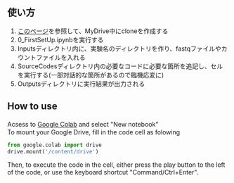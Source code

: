 ## 使い方 ##
1. <a href=https://sites.google.com/s.okayama-u.ac.jp/kym-diary/rna-seq/github%E3%81%8B%E3%82%89clone%E3%81%97%E3%81%A6%E3%81%8F%E3%82%8B>このページ</a>を参照して、MyDrive中にcloneを作成する
2. 0_FirstSetUp.ipynbを実行する
3. Inputsディレクトリ内に、実験名のディレクトリを作り、fastqファイルやカウントファイルを入れる
4. SourceCodesディレクトリ内の必要なコードに必要な箇所を追記し、セルを実行する(一部対話的な箇所があるので臨機応変に)
5. Outputsディレクトリに実行結果が出力される

## How to use ##
Acsess to <a href=https://colab.research.google.com> Google Colab</a> and select "New notebook"　<br>
To mount your Google Drive, fill in the code cell as folowing

```Python
from google.colab import drive
drive.mount('/content/drive')
```

Then, to execute the code in the cell, either press the play button to the left of the code, or use the keyboard shortcut "Command/Ctrl+Enter".
